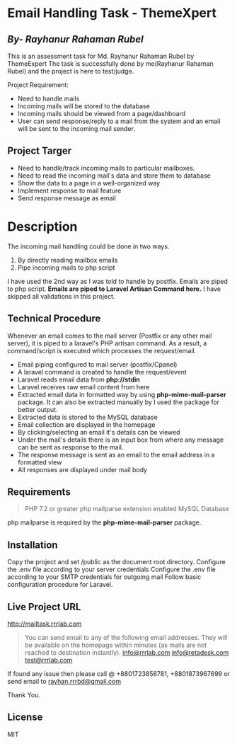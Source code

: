 # Email Handling Task - ThemeXpert
## _By- Rayhanur Rahaman Rubel_




This is an assessment task for Md. Rayhanur Rahaman Rubel by ThemeExpert
The task is successfully done by me(Rayhanur Rahaman Rubel) and the project is here to test/judge.

Project Requirement:
- Need to handle mails
- Incoming mails will be stored to the database
- Incoming mails should be viewed from a page/dashboard
- User can send response/reply to a mail from the system and an email will be sent to the incoming mail sender.

## Project Targer

- Need to handle/track incoming mails to particular mailboxes.
- Need to read the incoming mail's data and store them to database
- Show the data to a page in a well-organized way
- Implement response to mail feature
- Send response message as email

# Description
The incoming mail handling could be done in two ways.
1. By directly reading mailbox emails
2. Pipe incoming mails to php script

I have used the 2nd way as I was told to handle by postfix. Emails are piped to php script.
**Emails are piped to Laravel Artisan Command here.**
I have skipped all validations in this project.



## Technical Procedure

Whenever an email comes to the mail server (Postfix or any other mail server), it is piped to a laravel's PHP artisan command. As a result, a command/script is executed which processes the request/email.

- Email piping configured to mail server (postfix/Cpanel)
- A laravel command is created to handle the request/event
- Laravel reads email data from **php://stdin**
- Laravel receives raw email content from here
- Extracted email data in formatted way by using **php-mime-mail-parser** package. It can also be extracted manually by I used the package for better output.
- Extracted data is stored to the MySQL database
- Email collection are displayed in the homepage
- By clicking/selecting an email it's details can be viewed
- Under the mail's details there is an input box from where any message can be sent as response to the mail.
- The response message is sent as an email to the email address in a formatted view
- All responses are displayed under mail body


## Requirements
 > PHP 7.2 or greater
 > php mailparse extension enabled
 > MySQL Database
 
php mailparse is required by the **php-mime-mail-parser** package.

## Installation

Copy the project and set /public as the document root directory.
Configure the .env file according to your server credentials
Configure the .env file according to your SMTP credentials for outgoing mail
Follow basic configuration procedure for Laravel.


## Live Project URL
http://mailtask.rrrlab.com

> You can send email to any of the following email addresses. They will be available on the homepage within minutes (as mails are not reached to destination instantly).
info@rrrlab.com
info@retadesk.com
test@rrrlab.com

If found any issue then please call @ +8801723858781, +8801873967699 or send email to rayhan.rrrbd@gmail.com

Thank You.
## License

MIT
